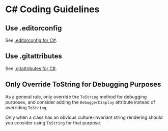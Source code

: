 
# C# Coding Guidelines

## Use .editorconfig

See [.editorconfig for C#](editorconfig.md).

## Use .gitattributes

See [.gitattributes for C#](gitattributes.md).

## Only Override ToString for Debugging Purposes

As a general rule, only override the `ToString` method for debugging purposes, and consider adding the `DebuggerDisplay` attribute instead of overriding `ToString`.

Only when a class has an obvious culture-invariant string rendering should you consider using `ToString` for that purpose.
